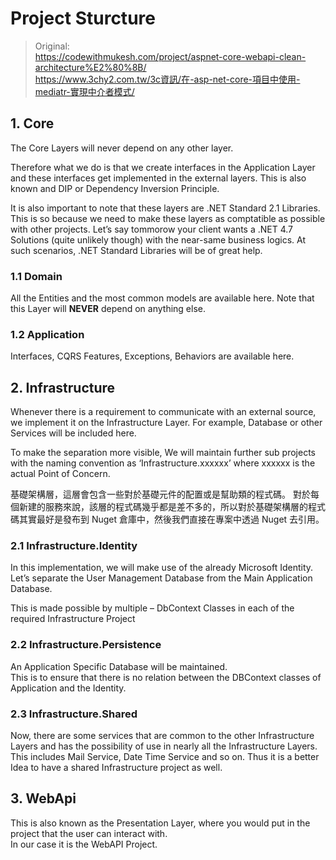 ﻿# Project Sturcture

> Original:  
> https://codewithmukesh.com/project/aspnet-core-webapi-clean-architecture%E2%80%8B/  
> https://www.3chy2.com.tw/3c資訊/在-asp-net-core-項目中使用-mediatr-實現中介者模式/

## 1. Core

The Core Layers will never depend on any other layer.  

Therefore what we do is that we create interfaces in the Application Layer and these interfaces get implemented in the external layers.
This is also known and DIP or Dependency Inversion Principle.

It is also important to note that these layers are .NET Standard 2.1 Libraries. This is so because we need to make these layers as comptatible as possible with other projects. Let’s say tommorow your client wants a .NET 4.7 Solutions (quite unlikely though) with the near-same business logics. At such scenarios, .NET Standard Libraries will be of great help.

### 1.1 Domain
All the Entities and the most common models are available here.
Note that this Layer will **NEVER** depend on anything else.

### 1.2 Application

Interfaces, CQRS Features, Exceptions, Behaviors are available here.  

## 2. Infrastructure
Whenever there is a requirement to communicate with an external source, we implement it on the Infrastructure Layer.
For example, Database or other Services will be included here.

To make the separation more visible, We will maintain further sub projects with the naming convention as ‘Infrastructure.xxxxxx’ where xxxxxx is the actual Point of Concern.

基礎架構層，這層會包含一些對於基礎元件的配置或是幫助類的程式碼。
對於每個新建的服務來說，該層的程式碼幾乎都是差不多的，所以對於基礎架構層的程式碼其實最好是發布到 Nuget 倉庫中，然後我們直接在專案中透過 Nuget 去引用。

### 2.1 Infrastructure.Identity
In this implementation, we will make use of the already Microsoft Identity.
Let’s separate the User Management Database from the Main Application Database.  

This is made possible by multiple – DbContext Classes in each of the required Infrastructure Project

### 2.2 Infrastructure.Persistence
An Application Specific Database will be maintained.  
This is to ensure that there is no relation between the DBContext classes of Application and the Identity.

### 2.3 Infrastructure.Shared
Now, there are some services that are common to the other Infrastructure Layers and has the possibility of use in nearly all the Infrastructure Layers.  
This includes Mail Service, Date Time Service and so on. Thus it is a better Idea to have a shared Infrastructure project as well.

## 3. WebApi
This is also known as the Presentation Layer, where you would put in the project that the user can interact with.  
In our case it is the WebAPI Project.
